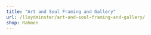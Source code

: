 ```yaml
---
title: "Art and Soul Framing and Gallery"
url: /lloydminster/art-and-soul-framing-and-gallery/
shop: Rahmen
---
```

